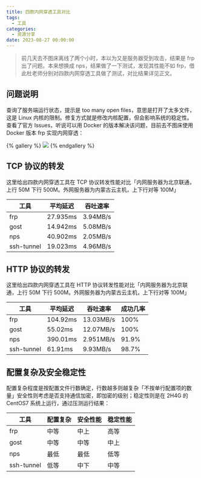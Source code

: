 ```yaml
---
title: 四款内网穿透工具对比
tags:
  - 工具
categories:
  - 资源分享
date: 2023-08-27 00:00:00
---
```


> 前几天去不图床离线了两个小时，本以为又是服务器受到攻击，结果是 frp 出了问题。本来想换成 nps，结果做了一下测试，发现其性能不如 frp，借此杜老师分别对四款内网穿透工具做了测试，对比结果详见正文。

<!-- more -->

## 问题说明

查询了服务端运行状态，提示是 too many open files，意思是打开了太多文件，这是 Linux 内核的限制。修复方式就是修改内核配置，但会影响系统的稳定性。查看了官方 Issues，听说可以用 Docker 的版本解决该问题，目前去不图床使用 Docker 版本 frp 实现内网穿透：

{% gallery %}
![](https://cdn.dusays.com/2023/08/620-1.jpg)
{% endgallery %}

## TCP 协议的转发

这里给出四款内网穿透工具在 TCP 协议转发性能对比「内网服务器为北京联通，上行 50M 下行 500M。外网服务器为内蒙古云主机，上下行对等 100M」

| 工具 | 平均延迟 | 吞吐速率 |
| - | - | - |
| frp | 27.935ms | 3.94MB/s |
| gost | 14.942ms | 5.08MB/s |
| nps | 40.902ms | 2.05MB/s |
| ssh-tunnel | 19.023ms | 4.96MB/s |

## HTTP 协议的转发

这里给出四款内网穿透工具在 HTTP 协议转发性能对比「内网服务器为北京联通，上行 50M 下行 500M。外网服务器为内蒙古云主机，上下行对等 100M」

| 工具 | 平均延迟 | 吞吐速率 | 成功几率 |
| - | - | - | - |
| frp | 104.92ms | 13.03MB/s | 100% |
| gost | 55.02ms | 12.07MB/s | 100% |
| nps | 390.01ms | 2.951MB/s | 91.9% |
| ssh-tunnel | 61.91ms | 9.93MB/s | 98.7% |

## 配置复杂及安全稳定性

配置复杂程度是按配置文件行数确定，行数越多则越复杂「不按单行配置项的数量」安全性则考虑是否支持通信加密，即加密的级别；稳定性则是在 2H4G 的 CentOS7 系统上运行，通过压测运行结果：

| 工具 | 配置复杂 | 安全性能 | 稳定性能 |
| - | - | - | - |
| frp | 中等 | 中上 | 高等 |
| gost | 中等 | 中等 | 中上 |
| nps | 最低 | 最低 | 低等 |
| ssh-tunnel | 低等 | 中下 | 中等 |